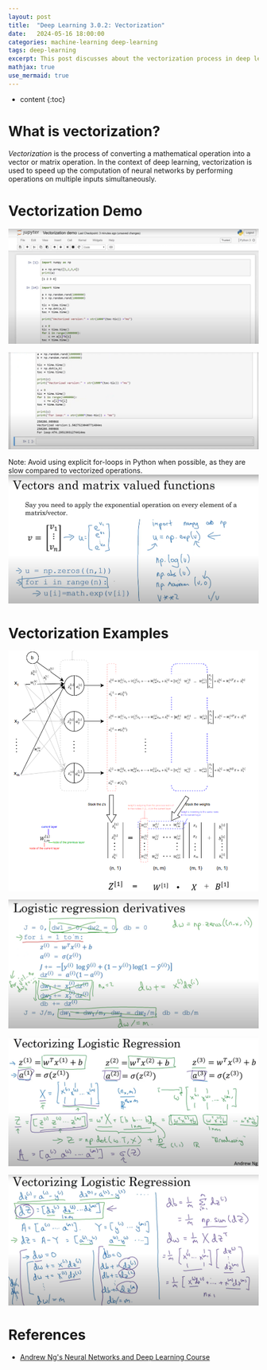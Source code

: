 ```yaml
---
layout: post
title:  "Deep Learning 3.0.2: Vectorization"
date:   2024-05-16 18:00:00
categories: machine-learning deep-learning
tags: deep-learning
excerpt: This post discusses about the vectorization process in deep learning. Python code implementation is also provided.
mathjax: true
use_mermaid: true
---
```


* content
{:toc}

# What is vectorization?
_Vectorization_ is the process of converting a mathematical operation into a vector or matrix operation.
In the context of deep learning, vectorization is used to speed up the computation of neural networks by performing operations on multiple inputs simultaneously.

# Vectorization Demo
![vectorization](/assets/images/deep_learning/302/vectorization_demo.png)

![vectorization](/assets/images/deep_learning/302/vectorization_demo_2.png)

Note: Avoid using explicit for-loops in Python when possible, as they are slow compared to vectorized operations.
![vectorization](/assets/images/deep_learning/302/avoid_forloop.png)

# Vectorization Examples
![Example.png](/assets/images/deep_learning/302/vectorization-drawing.png)

![Example.png](/assets/images/deep_learning/302/example.png)

![Example2.png](/assets/images/deep_learning/302/example2.png)

![Example3.png](/assets/images/deep_learning/302/example3.png)


# References
- [Andrew Ng's Neural Networks and Deep Learning Course](https://www.coursera.org/learn/neural-networks-deep-learning)